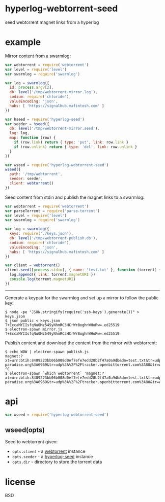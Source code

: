 # hyperlog-webtorrent-seed

seed webtorrent magnet links from a hyperlog

# example

Mirror content from a swarmlog:

``` js
var webtorrent = require('webtorrent')
var level = require('level')
var swarmlog = require('swarmlog')

var log = swarmlog({
  id: process.argv[2],
  db: level('/tmp/webtorrent-mirror.log'),
  sodium: require('chloride'),
  valueEncoding: 'json',
  hubs: [ 'https://signalhub.mafintosh.com' ]
})

var hseed = require('hyperlog-seed')
var seeder = hseed({
  db: level('/tmp/webtorrent-mirror.seed'),
  log: log,
  map: function (row) {
    if (row.link) return { type: 'put', link: row.link }
    if (row.unlink) return { type: 'del', link: row.unlink }
  }
})

var wseed = require('hyperlog-webtorrent-seed')
wseed({
  path: '/tmp/webtorrent',
  seeder: seeder,
  client: webtorrent()
})
```

Seed content from stdin and publish the magnet links to a swarmlog:

``` js
var webtorrent = require('webtorrent')
var parseTorrent = require('parse-torrent')
var level = require('level')
var swarmlog = require('swarmlog')

var log = swarmlog({
  keys: require('./keys.json'),
  db: level('/tmp/webtorrent-publish.db'),
  sodium: require('chloride'),
  valueEncoding: 'json',
  hubs: [ 'https://signalhub.mafintosh.com' ]
})

var client = webtorrent()
client.seed([process.stdin], { name: 'test.txt' }, function (torrent) {
  log.append({ link: torrent.magnetURI })
  console.log(torrent.magnetURI)
})
```

---

Generate a keypair for the swarmlog and set up a mirror to follow the public
key:

```
$ node -pe "JSON.stringify(require('ssb-keys').generate())" > keys.json
$ json public < keys.json
T+EccaMYIIsfqNu0Mz549yNhmRC3HCrWr8oghnWHoRw=.ed25519
$ electron-spawn mirror.js T+EccaMYIIsfqNu0Mz549yNhmRC3HCrWr8oghnWHoRw=.ed25519
```

Publish content and download the content from the mirror with webtorrent:

```
$ echo WOW | electron-spawn publish.js
magnet:?xt=urn:btih:8409223bb06b008d0ef7efe7edd28b2f47a0a9db&dn=test.txt&tr=udp%3A%2F%2Fexodus.desync.com%3A6969&tr=udp%3A%2F%2Ftracker.coppersurfer.tk%3A6969&tr=udp%3A%2F%2Ftracker.internetwarriors.net%3A1337&tr=udp%3A%2F%2Ftracker.leechers-paradise.org%3A6969&tr=udp%3A%2F%2Ftracker.openbittorrent.com%3A80&tr=wss%3A%2F%2Ftracker.btorrent.xyz&tr=wss%3A%2F%2Ftracker.openwebtorrent.com&tr=wss%3A%2F%2Ftracker.webtorrent.io
^C
$ electron-spawn `which webtorrent` 'magnet:?xt=urn:btih:8409223bb06b008d0ef7efe7edd28b2f47a0a9db&dn=test.txt&tr=udp%3A%2F%2Fexodus.desync.com%3A6969&tr=udp%3A%2F%2Ftracker.coppersurfer.tk%3A6969&tr=udp%3A%2F%2Ftracker.internetwarriors.net%3A1337&tr=udp%3A%2F%2Ftracker.leechers-paradise.org%3A6969&tr=udp%3A%2F%2Ftracker.openbittorrent.com%3A80&tr=wss%3A%2F%2Ftracker.btorrent.xyz&tr=wss%3A%2F%2Ftracker.openwebtorrent.com&tr=wss%3A%2F%2Ftracker.webtorrent.io'
```

# api

``` js
var wseed = require('hyperlog-webtorrent-seed')
```

## wseed(opts)

Seed to webtorrent given:

* `opts.client` - a [webtorrent][1] instance
* `opts.seeder` - a [hyperlog-seed][2] instance
* `opts.dir` - directory to store the torrent data

[1]: https://npmjs.com/package/webtorrent
[2]: https://npmjs.com/package/hyperlog-seed

# license

BSD
